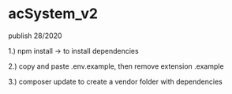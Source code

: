 # acSystem_v2
publish 28/2020

1.)
npm install
-> to install dependencies

2.) 
copy and paste .env.example, then remove extension .example

3.) 
composer update
to create a vendor folder with dependencies
